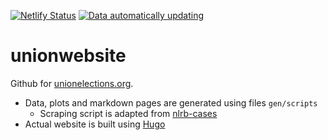 [![Netlify Status](https://api.netlify.com/api/v1/badges/df4ca112-b4f3-4113-8938-c638d531bc6f/deploy-status)](https://app.netlify.com/sites/amazing-mayer-87367c/deploys)
[![Data automatically updating](https://github.com/reuning/unionwebsite/actions/workflows/update.yaml/badge.svg)](https://github.com/reuning/unionwebsite/actions/workflows/update.yaml)

# unionwebsite

Github for [unionelections.org](https://unionelections.org).


- Data, plots and markdown pages are generated using files `gen/scripts`
  - Scraping script is adapted from [nlrb-cases](https://github.com/labordata/nlrb-cases)
- Actual website is built using [Hugo](https://gohugo.io/)
